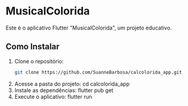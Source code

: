 # MusicalColorida

Este é o aplicativo Flutter "MusicalColorida", um projeto educativo.

## Como Instalar

1. Clone o repositório:
   ```bash
   git clone https://github.com/SuanneBarbosa/calcolorida_app.git
2. Acesse a pasta do projeto: cd calcolorida_app
3. Instale as dependências: flutter pub get
4. Execute o aplicativo: flutter run